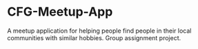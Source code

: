 # CFG-Meetup-App
A meetup application for helping people find people in their local communities with similar hobbies. Group assignment project.
